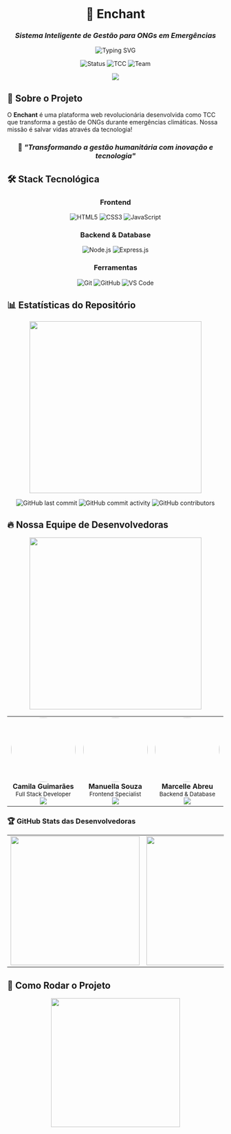 <div align="center">

# 🌊 Enchant
### *Sistema Inteligente de Gestão para ONGs em Emergências*

<img src="https://readme-typing-svg.herokuapp.com?font=Fira+Code&weight=600&size=28&duration=3000&pause=1000&color=00D4FF&center=true&vCenter=true&multiline=true&repeat=false&width=600&height=100&lines=Salvando+vidas+com+tecnologia;Conectando+ONGs+e+comunidades" alt="Typing SVG" />

![Status](https://img.shields.io/badge/Status-🚀%20Em%20Desenvolvimento-brightgreen?style=for-the-badge&logo=rocket)
![TCC](https://img.shields.io/badge/TCC-SESI%2FSENAI-blue?style=for-the-badge&logo=graduation-cap)
![Team](https://img.shields.io/badge/Team-3%20Devs-purple?style=for-the-badge&logo=users)

<img src="https://user-images.githubusercontent.com/73097560/115834477-dbab4500-a447-11eb-908a-139a6edaec5c.gif">

</div>

## 🎯 Sobre o Projeto

O **Enchant** é uma plataforma web revolucionária desenvolvida como TCC que transforma a gestão de ONGs durante emergências climáticas. Nossa missão é salvar vidas através da tecnologia!

<div align="center">

### 🌟 *"Transformando a gestão humanitária com inovação e tecnologia"*

</div>

## 🛠️ Stack Tecnológica

<div align="center">

### Frontend
![HTML5](https://img.shields.io/badge/HTML5-E34F26?style=for-the-badge&logo=html5&logoColor=white)
![CSS3](https://img.shields.io/badge/CSS3-1572B6?style=for-the-badge&logo=css3&logoColor=white)
![JavaScript](https://img.shields.io/badge/JavaScript-F7DF1E?style=for-the-badge&logo=javascript&logoColor=black)

### Backend & Database
![Node.js](https://img.shields.io/badge/Node.js-43853D?style=for-the-badge&logo=node.js&logoColor=white)
![Express.js](https://img.shields.io/badge/Express.js-404D59?style=for-the-badge)

### Ferramentas
![Git](https://img.shields.io/badge/Git-F05032?style=for-the-badge&logo=git&logoColor=white)
![GitHub](https://img.shields.io/badge/GitHub-100000?style=for-the-badge&logo=github&logoColor=white)
![VS Code](https://img.shields.io/badge/VS%20Code-007ACC?style=for-the-badge&logo=visual%20studio%20code&logoColor=white)

</div>

## 📊 Estatísticas do Repositório

<div align="center">
<img src="https://github.com/Anmol-Baranwal/Cool-GIFs-For-GitHub/assets/74038190/f4acb628-b69b-4be7-aa09-4bde3bc7e5c2" width="400">

![GitHub last commit](https://img.shields.io/github/last-commit/camilaguimaraessss/enchant?style=for-the-badge&color=blue)
![GitHub commit activity](https://img.shields.io/github/commit-activity/m/camilaguimaraessss/enchant?style=for-the-badge&color=brightgreen)
![GitHub contributors](https://img.shields.io/github/contributors/camilaguimaraessss/enchant?style=for-the-badge&color=orange)

</div>

## 🔥 Nossa Equipe de Desenvolvedoras

<div align="center">
<img src="https://github.com/Anmol-Baranwal/Cool-GIFs-For-GitHub/assets/74038190/e4dca0aa-e77f-41bb-ae85-6376f2b4f46f" width="400">
</div>

<table align="center">
<tr>
<td align="center" width="33%">
<img src="https://github.com/camilaguimaraessss.png" width="150px" style="border-radius: 50%"><br>
<b>Camila Guimarães</b><br>
<sub>Full Stack Developer</sub><br>
<a href="https://github.com/camilaguimaraessss">
<img src="https://img.shields.io/badge/GitHub-100000?style=for-the-badge&logo=github&logoColor=white">
</a>
</td>
<td align="center" width="33%">
<img src="https://github.com/Manuella2504.png" width="150px" style="border-radius: 50%"><br>
<b>Manuella Souza</b><br>
<sub>Frontend Specialist</sub><br>
<a href="https://github.com/Manuella2504">
<img src="https://img.shields.io/badge/GitHub-100000?style=for-the-badge&logo=github&logoColor=white">
</a>
</td>
<td align="center" width="33%">
<img src="https://github.com/salada096.png" width="150px" style="border-radius: 50%"><br>
<b>Marcelle Abreu</b><br>
<sub>Backend & Database</sub><br>
<a href="https://github.com/salada096">
<img src="https://img.shields.io/badge/GitHub-100000?style=for-the-badge&logo=github&logoColor=white">
</a>
</td>
</tr>
</table>

### 🏆 GitHub Stats das Desenvolvedoras

<div align="center">
<table>
<tr>
<td align="center">
<img src="https://github-readme-streak-stats.herokuapp.com/?user=camilaguimaraessss&theme=tokyonight&hide_border=true&fire=00D4FF&ring=00D4FF&currStreakLabel=00D4FF" width="300">
</td>
<td align="center">
<img src="https://github-readme-streak-stats.herokuapp.com/?user=Manuella2504&theme=tokyonight&hide_border=true&fire=00D4FF&ring=00D4FF&currStreakLabel=00D4FF" width="300">
</td>
<td align="center">
<img src="https://github-readme-streak-stats.herokuapp.com/?user=salada096&theme=tokyonight&hide_border=true&fire=00D4FF&ring=00D4FF&currStreakLabel=00D4FF" width="300">
</td>
</tr>
</table>
</div>

## 🚀 Como Rodar o Projeto

<div align="center">
<img src="https://github.com/Anmol-Baranwal/Cool-GIFs-For-GitHub/assets/74038190/3fb2cdf6-8920-462e-87a4-95f376a5b071" width="300">
</div>
